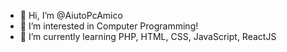 - 👋 Hi, I’m @AiutoPcAmico
- 👀 I’m interested in Computer Programming!
- 🌱 I’m currently learning PHP, HTML, CSS, JavaScript, ReactJS

<!---
AiutoPcAmico/AiutoPcAmico is a ✨ special ✨ repository because its `README.md` (this file) appears on your GitHub profile.
You can click the Preview link to take a look at your changes.
--->

